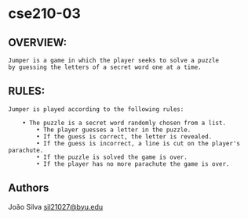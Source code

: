 # cse210-03

## OVERVIEW:
    
	Jumper is a game in which the player seeks to solve a puzzle
	by guessing the letters of a secret word one at a time.

## RULES:
    
	Jumper is played according to the following rules:
        
		• The puzzle is a secret word randomly chosen from a list.
        	• The player guesses a letter in the puzzle.
        	• If the guess is correct, the letter is revealed.
        	• If the guess is incorrect, a line is cut on the player's parachute.
        	• If the puzzle is solved the game is over.
        	• If the player has no more parachute the game is over.
## Authors

João Silva
sil21027@byu.edu
